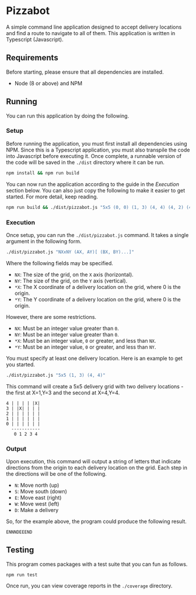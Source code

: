 Pizzabot
========

A simple command line application designed to accept delivery locations and find a route to navigate to 
all of them. This application is written in Typescript (Javascript).

## Requirements

Before starting, please ensure that all dependencies are installed.

- Node (8 or above) and NPM

## Running

You can run this application by doing the following.

### Setup

Before running the application, you must first install all dependencies using NPM. Since this is a Typescript 
application, you must also transpile the code into Javascript before executing it. Once complete, a runnable
version of the code will be saved in the `./dist` directory where it can be run.

```bash
npm install && npm run build
```

You can now run the application according to the guide in the *Execution* section below. You can also just
copy the following to make it easier to get started. For more detail, keep reading.

```bash
npm run build && ./dist/pizzabot.js "5x5 (0, 0) (1, 3) (4, 4) (4, 2) (4, 2) (0, 1) (3, 2) (2, 3) (4, 1)"
```

### Execution

Once setup, you can run the `./dist/pizzabot.js` command. It takes a single argument in the following form.

```bash
./dist/pizzabot.js "NXxNY (AX, AY)[ (BX, BY)...]"
```

Where the following fields may be specified.

- `NX`: The size of the grid, on the `X` axis (horizontal).
- `NY`: The size of the grid, on the `Y` axis (vertical).
- `*X`: The X coordinate of a delivery location on the grid, where 0 is the origin.
- `*Y`: The Y coordinate of a delivery location on the grid, where 0 is the origin.

However, there are some restrictions.

- `NX`: Must be an integer value greater than `0`.
- `NY`: Must be an integer value greater than `0`.
- `*X`: Must be an integer value, `0` or greater, and less than `NX`.
- `*Y`: Must be an integer value, `0` or greater, and less than `NY`.

You must specify at least one delivery location. Here is an example to get you started.

```bash
./dist/pizzabot.js "5x5 (1, 3) (4, 4)"
```

This command will create a 5x5 delivery grid with two delivery locations - the first at X=1,Y=3 and the 
second at X=4,Y=4.

```
4 | | | | |X|
3 | |X| | | |
2 | | | | | |
1 | | | | | |
0 | | | | | |
  -----------
   0 1 2 3 4
```

### Output

Upon execution, this command will output a string of letters that indicate directions from the origin
to each delivery location on the grid. Each step in the directions will be one of the following.

- `N`: Move north (up)
- `S`: Move south (down)
- `E`: Move east (right)
- `W`: Move west (left)
- `D`: Make a delivery

So, for the example above, the program could produce the following result.

```
ENNNDEEEND
```

## Testing

This program comes packages with a test suite that you can fun as follows.

``` 
npm run test
```

Once run, you can view coverage reports in the `./coverage` directory.